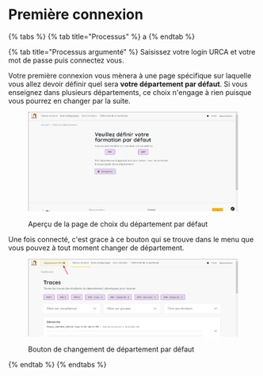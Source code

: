 # Première connexion

{% tabs %}
{% tab title="Processus" %}
a
{% endtab %}

{% tab title="Processus argumenté" %}
Saisissez votre login URCA et votre mot de passe puis connectez vous.

Votre première connexion vous mènera à une page spécifique sur laquelle vous allez devoir définir quel sera **votre département par défaut**. Si vous enseignez dans plusieurs départements, ce choix n'engage à rien puisque vous pourrez en changer par la suite.

<figure><img src="../../.gitbook/assets/choix_dept.png" alt=""><figcaption><p>Aperçu de la page de choix du département par défaut</p></figcaption></figure>

Une fois connecté, c'est grace à ce bouton qui se trouve dans le menu que vous pouvez à tout moment changer de département.

<figure><img src="../../.gitbook/assets/choix_dept2.png" alt=""><figcaption><p>Bouton de changement de département par défaut</p></figcaption></figure>
{% endtab %}
{% endtabs %}





